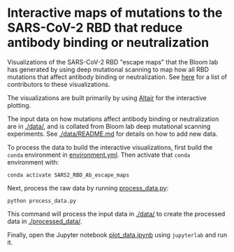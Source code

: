 # Interactive maps of mutations to the SARS-CoV-2 RBD that reduce antibody binding or neutralization
Visualizations of the SARS-CoV-2 RBD "escape maps" that the Bloom lab has generated by using deep mutational scanning to map how all RBD mutations that affect antibody binding or neutralization.
See [here](https://github.com/jbloomlab/SARS2_RBD_Ab_escape_maps/graphs/contributors) for a list of contributors to these visualizations.

The visualizations are built primarily by using [Altair](https://altair-viz.github.io/) for the interactive plotting.

The input data on how mutations affect antibody binding or neutralization are in [./data/](data), and is collated from Bloom lab deep mutational scanning experiments.
See [./data/README.md](data/README.md) for details on how to add new data.

To process the data to build the interactive visualizations, first build the `conda` environment in [environment.yml](environment.yml).
Then activate that `conda` environment with:

    conda activate SARS2_RBD_Ab_escape_maps

Next, process the raw data by running [process_data.py](process_data.py):

    python process_data.py

This command will process the input data in [./data/](data) to create the processed data in [./processed_data/](processed_data).

Finally, open the Jupyter notebook [plot_data.ipynb](plot_data.ipynb) using `jupyterlab` and run it.
